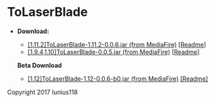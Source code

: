 # ToLaserBlade

- **Download:**
  - [[1.11.2]ToLaserBlade-1.11.2-0.0.6.jar (from MediaFire)](http://www.mediafire.com/file/tkr0dtqmoht9d22) [[Readme](https://github.com/Iunius118/ToLaserBlade/blob/1.11.2_0.0.6/src/main/resources/README_ToLaserBlade.txt)]
  - [[1.9.4,1.10]ToLaserBlade-0.0.5.jar (from MediaFire)](http://www.mediafire.com/download/nchz850xncu2awt) [[Readme](https://github.com/Iunius118/ToLaserBlade/blob/0.0.5/src/main/resources/README_ToLaserBlade.txt)]

  **Beta Download**
  - [[1.12]ToLaserBlade-1.12-0.0.6-b0.jar (from MediaFire)](http://www.mediafire.com/file/6ht7ow7dcjmj7q9) [[Readme]](https://github.com/Iunius118/ToLaserBlade/blob/1.12_beta/src/main/resources/README_ToLaserBlade.txt)

Copyright 2017 Iunius118
